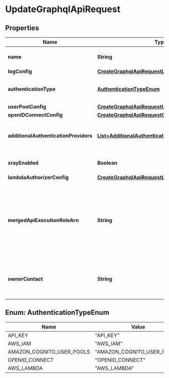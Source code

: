 

# UpdateGraphqlApiRequest


## Properties

| Name | Type | Description | Notes |
|------------ | ------------- | ------------- | -------------|
|**name** | **String** | The new name for the &lt;code&gt;GraphqlApi&lt;/code&gt; object. |  |
|**logConfig** | [**CreateGraphqlApiRequestLogConfig**](CreateGraphqlApiRequestLogConfig.md) |  |  [optional] |
|**authenticationType** | [**AuthenticationTypeEnum**](#AuthenticationTypeEnum) | The new authentication type for the &lt;code&gt;GraphqlApi&lt;/code&gt; object. |  [optional] |
|**userPoolConfig** | [**CreateGraphqlApiRequestUserPoolConfig**](CreateGraphqlApiRequestUserPoolConfig.md) |  |  [optional] |
|**openIDConnectConfig** | [**CreateGraphqlApiRequestOpenIDConnectConfig**](CreateGraphqlApiRequestOpenIDConnectConfig.md) |  |  [optional] |
|**additionalAuthenticationProviders** | [**List&lt;AdditionalAuthenticationProvider&gt;**](AdditionalAuthenticationProvider.md) | A list of additional authentication providers for the &lt;code&gt;GraphqlApi&lt;/code&gt; API. |  [optional] |
|**xrayEnabled** | **Boolean** | A flag indicating whether to use X-Ray tracing for the &lt;code&gt;GraphqlApi&lt;/code&gt;. |  [optional] |
|**lambdaAuthorizerConfig** | [**CreateGraphqlApiRequestLambdaAuthorizerConfig**](CreateGraphqlApiRequestLambdaAuthorizerConfig.md) |  |  [optional] |
|**mergedApiExecutionRoleArn** | **String** | The Identity and Access Management service role ARN for a merged API. The AppSync service assumes this role on behalf of the Merged API to validate access to source APIs at runtime and to prompt the &lt;code&gt;AUTO_MERGE&lt;/code&gt; to update the merged API endpoint with the source API changes automatically. |  [optional] |
|**ownerContact** | **String** | &lt;p&gt;The owner contact information for an API resource.&lt;/p&gt; &lt;p&gt;This field accepts any string input with a length of 0 - 256 characters.&lt;/p&gt; |  [optional] |



## Enum: AuthenticationTypeEnum

| Name | Value |
|---- | -----|
| API_KEY | &quot;API_KEY&quot; |
| AWS_IAM | &quot;AWS_IAM&quot; |
| AMAZON_COGNITO_USER_POOLS | &quot;AMAZON_COGNITO_USER_POOLS&quot; |
| OPENID_CONNECT | &quot;OPENID_CONNECT&quot; |
| AWS_LAMBDA | &quot;AWS_LAMBDA&quot; |



